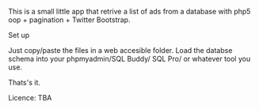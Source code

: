 This is a small little app that retrive a list of ads from a database with php5 oop + pagination + Twitter Bootstrap.

Set up

Just copy/paste the files in a web accesible folder. Load the databse schema into your phpmyadmin/SQL Buddy/ SQL Pro/ or whatever tool you use. 

Thats's it.


Licence:
TBA